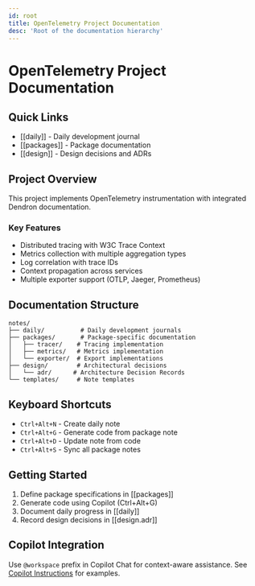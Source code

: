 ```yaml
---
id: root
title: OpenTelemetry Project Documentation
desc: 'Root of the documentation hierarchy'
---
```


# OpenTelemetry Project Documentation

## Quick Links

- [[daily]] - Daily development journal
- [[packages]] - Package documentation
- [[design]] - Design decisions and ADRs

## Project Overview

This project implements OpenTelemetry instrumentation with integrated Dendron documentation.

### Key Features

- Distributed tracing with W3C Trace Context
- Metrics collection with multiple aggregation types
- Log correlation with trace IDs
- Context propagation across services
- Multiple exporter support (OTLP, Jaeger, Prometheus)

## Documentation Structure

```
notes/
├── daily/          # Daily development journals
├── packages/       # Package-specific documentation
│   ├── tracer/    # Tracing implementation
│   ├── metrics/   # Metrics implementation
│   └── exporter/  # Export implementations
├── design/        # Architectural decisions
│   └── adr/      # Architecture Decision Records
└── templates/     # Note templates
```

## Keyboard Shortcuts

- `Ctrl+Alt+N` - Create daily note
- `Ctrl+Alt+G` - Generate code from package note
- `Ctrl+Alt+D` - Update note from code
- `Ctrl+Alt+S` - Sync all package notes

## Getting Started

1. Define package specifications in [[packages]]
2. Generate code using Copilot (Ctrl+Alt+G)
3. Document daily progress in [[daily]]
4. Record design decisions in [[design.adr]]

## Copilot Integration

Use `@workspace` prefix in Copilot Chat for context-aware assistance.
See [Copilot Instructions](.github/copilot-instructions.md) for examples.
